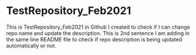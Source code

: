 # TestRepository_Feb2021
This is TestRepository_Feb2021 in Github I created to check if I can change repo name and update the description. This is 2nd sentence I am adding in the same line README file to check if repo description is being updated automatically or not.
